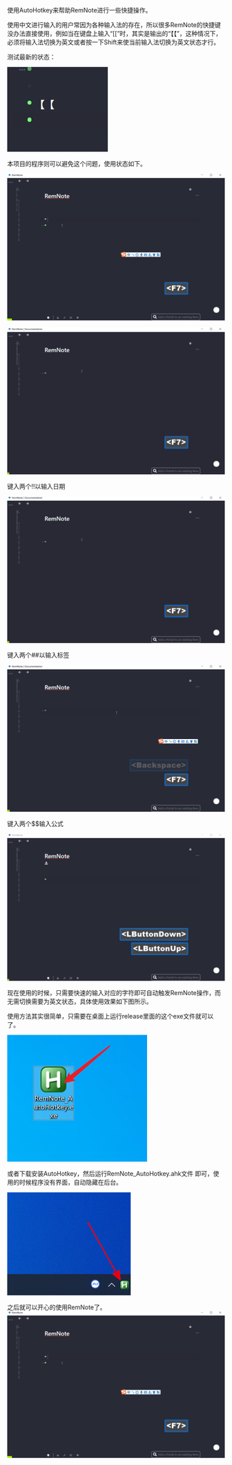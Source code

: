 使用AutoHotkey来帮助RemNote进行一些快捷操作。

使用中文进行输入的用户常因为各种输入法的存在，所以很多RemNote的快捷键没办法直接使用，例如当在键盘上输入“[[”时，其实是输出的“【【”，这种情况下，必须将输入法切换为英文或者按一下Shift来使当前输入法切换为英文状态才行。

测试最新的状态：



![Snipaste_2021-03-22_09-17-33](https://raw.githubusercontent.com/LvShuaiChao/blog_img/main/Snipaste_2021-03-22_09-17-33.jpg)







本项目的程序则可以避免这个问题，使用状态如下。

![11](https://raw.githubusercontent.com/LvShuaiChao/blog_img/main/11.gif)

![!!](https://raw.githubusercontent.com/LvShuaiChao/blog_img/main/!!.gif)

键入两个!!以输入日期

![！！](https://raw.githubusercontent.com/LvShuaiChao/blog_img/main/%EF%BC%81%EF%BC%81.gif)

键入两个##以输入标签

![输入标签](https://raw.githubusercontent.com/LvShuaiChao/blog_img/main/%E8%BE%93%E5%85%A5%E6%A0%87%E7%AD%BE.gif)



键入两个$$输入公式

![22](https://raw.githubusercontent.com/LvShuaiChao/blog_img/main/22.gif)

现在使用的时候，只需要快速的输入对应的字符即可自动触发RemNote操作，而无需切换需要为英文状态，具体使用效果如下图所示。

使用方法其实很简单，只需要在桌面上运行release里面的这个exe文件就可以了。



![image-20210322125838888](https://raw.githubusercontent.com/LvShuaiChao/blog_img/main/image-20210322125838888.png)



或者下载安装AutoHotkey，然后运行RemNote_AutoHotkey.ahk文件 即可，使用的时候程序没有界面，自动隐藏在后台。

![image-20210322130439264](https://raw.githubusercontent.com/LvShuaiChao/blog_img/main/image-20210322130439264.png)







之后就可以开心的使用RemNote了。![11](https://raw.githubusercontent.com/LvShuaiChao/blog_img/main/11.gif)